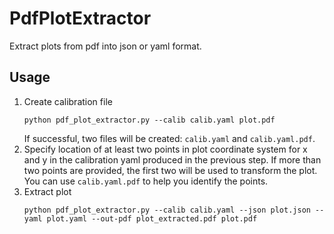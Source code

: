 # PdfPlotExtractor
Extract plots from pdf into json or yaml format.

## Usage
1. Create calibration file
   ```shell
   python pdf_plot_extractor.py --calib calib.yaml plot.pdf
   ```
   If successful, two files will be created: `calib.yaml` and `calib.yaml.pdf`.
1. Specify location of at least two points in plot coordinate system for x and y in the calibration yaml produced in
the previous step.
If more than two points are provided, the first two will be used to transform the plot.
You can use `calib.yaml.pdf` to help you identify the points.
1. Extract plot
   ```shell
   python pdf_plot_extractor.py --calib calib.yaml --json plot.json --yaml plot.yaml --out-pdf plot_extracted.pdf plot.pdf
   ```
